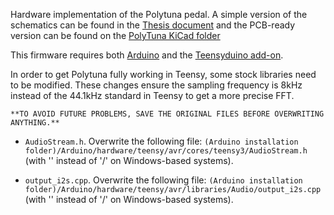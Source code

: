 Hardware implementation of the Polytuna pedal. A simple version of the schematics can be found in the [Thesis document](https://github.com/UC3Music/PolyTuna/raw/master/Memoria.pdf) and the PCB-ready version can be found on the [PolyTuna KiCad folder](https://github.com/UC3Music/PolyTuna/tree/master/Polytuna%20KiCad)

This firmware requires both [Arduino](https://www.arduino.cc/) and the [Teensyduino add-on](https://www.pjrc.com/teensy/teensyduino.html).

In order to get Polytuna fully working in Teensy, some stock libraries need to be modified. These changes ensure the sampling frequency is 8kHz instead of the 44.1kHz standard in Teensy to get a more precise FFT.

    **TO AVOID FUTURE PROBLEMS, SAVE THE ORIGINAL FILES BEFORE OVERWRITING ANYTHING.**
	
* `AudioStream.h`. Overwrite the following file: `(Arduino installation folder)/Arduino/hardware/teensy/avr/cores/teensy3/AudioStream.h` (with '\' instead of '/' on Windows-based systems).
			
* `output_i2s.cpp`. Overwrite the following file: `(Arduino installation folder)/Arduino/hardware/teensy/avr/libraries/Audio/output_i2s.cpp` (with '\' instead of '/' on Windows-based systems).
